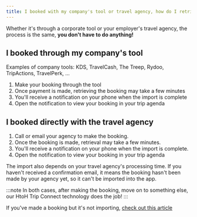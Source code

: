 ```yaml
---
title: I booked with my company's tool or travel agency, how do I retrieve my booking?
---
```


Whether it's through a corporate tool or your employer's travel agency, the process is the same, **you don't have to do anything!**

## I booked through my company's tool

Examples of company tools: KDS, TravelCash, The Treep, Rydoo, TripActions, TravelPerk, ...

1. Make your booking through the tool
2. Once payment is made, retrieving the booking may take a few minutes
3. You'll receive a notification on your phone when the import is complete
4. Open the notification to view your booking in your trip agenda

## I booked directly with the travel agency

1. Call or email your agency to make the booking.
2. Once the booking is made, retrieval may take a few minutes.
3. You'll receive a notification on your phone when the import is complete.
4. Open the notification to view your booking in your trip agenda

The import also depends on your travel agency's processing time. If you haven't received a confirmation email, it means the booking hasn't been made by your agency yet, so it can't be imported into the app.

:::note
In both cases, after making the booking, move on to something else, our HtoH Trip Connect technology does the job!
:::

If you've made a booking but it's not importing, [check out this article](/en/htoh-trip-connect/booking-from-agency-not-imported)